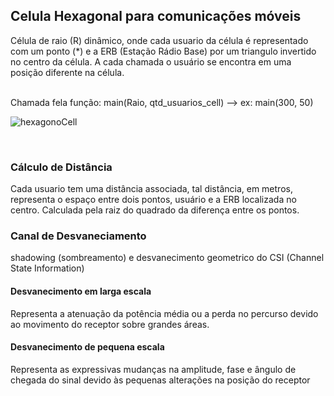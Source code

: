 <h2> Celula Hexagonal para comunicações móveis </h2>
<p> Célula de raio (R) dinâmico, onde cada usuario da célula é representado com um ponto (*) e a ERB (Estação Rádio Base) por um triangulo invertido no centro da célula. A cada chamada o usuário se encontra em uma posição diferente na célula. </p>
 <br>
 Chamada fela função: main(Raio, qtd_usuarios_cell) --> ex: main(300, 50) <br> 
 
 ![hexagonoCell](https://user-images.githubusercontent.com/38894557/146994379-87bb9778-fff4-4ebd-90e8-cdaee5e847d7.png)

 
 <br>
 <h3> Cálculo de Distância </h3>
Cada usuario tem uma distância associada, tal distância, em metros, representa o espaço entre dois pontos, usuário e a ERB localizada no centro. Calculada pela raiz do quadrado da diferença entre os pontos.
<br>
<h3> Canal de Desvaneciamento </h3>
shadowing (sombreamento) e desvanecimento geometrico do CSI (Channel State Information)
<br>
<h4> Desvanecimento em larga escala </h4>
Representa a atenuação da potência média ou a perda no percurso devido ao movimento do receptor sobre grandes áreas.
<br>
<h4> Desvanecimento de pequena escala </h4>
Representa as expressivas mudanças na amplitude, fase e ângulo de chegada do sinal devido às pequenas alterações na posição do receptor
<br>
